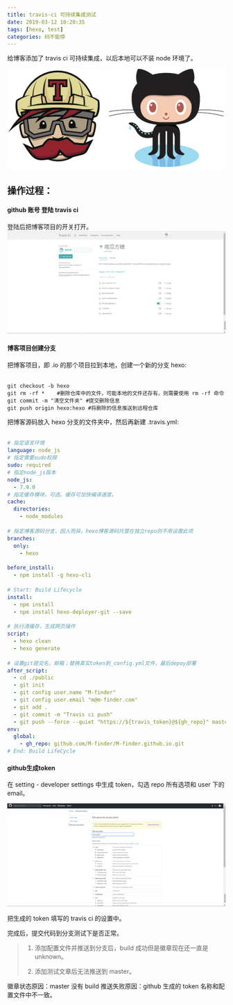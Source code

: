```yaml
---
title: travis-ci 可持续集成测试
date: 2019-03-12 10:20:35
tags: [hexo, test]
categories: 码不能停
---
```



给博客添加了  travis ci 可持续集成，以后本地可以不装 node 环境了。

![travis-ci](travis-ci-test/travis.png)

<!--more-->

## 操作过程：


#### github 账号 登陆 travis ci
登陆后把博客项目的开关打开。
![](travis-ci-test/set.png)

#### 博客项目创建分支
把博客项目，即 .io 的那个项目拉到本地，创建一个新的分支 hexo:

```git

git checkout -b hexo
git rm -rf *    #删除仓库中的文件，可能本地的文件还存有，则需要使用 rm -rf 命令
git commit -m "清空文件夹" #提交删除信息
git push origin hexo:hexo #将删除的信息推送到远程仓库

```

把博客源码放入 hexo 分支的文件夹中，然后再新建 .travis.yml:
```yml

# 指定语言环境
language: node_js
# 指定需要sudo权限
sudo: required
# 指定node_js版本
node_js:
  - 7.9.0
# 指定缓存模块，可选。缓存可加快编译速度。
cache:
  directories:
    - node_modules

# 指定博客源码分支，因人而异。hexo博客源码托管在独立repo则不用设置此项
branches:
  only:
    - hexo

before_install:
  - npm install -g hexo-cli

# Start: Build Lifecycle
install:
  - npm install
  - npm install hexo-deployer-git --save

# 执行清缓存，生成网页操作
script:
  - hexo clean
  - hexo generate

# 设置git提交名，邮箱；替换真实token到_config.yml文件，最后depoy部署
after_script:
  - cd ./public
  - git init
  - git config user.name "M-finder"
  - git config user.email "m@m-finder.com"
  - git add .
  - git commit -m "Travis ci push"
  - git push --force --quiet "https://${travis_token}@${gh_repo}" master:master
env:
  global:
    - gh_repo: github.com/M-finder/M-finder.github.io.git
# End: Build LifeCycle

```

#### github生成token
在 setting - developer settings 中生成 token，勾选 repo 所有选项和 user 下的 email。

![](travis-ci-test/github-set.png)

把生成的 token 填写的 travis ci 的设置中。

完成后，提交代码到分支测试下是否正常。

>1. 添加配置文件并推送到分支后，build 成功但是徽章现在还一直是 unknown。
>
>2. 添加测试文章后无法推送到 master。

徽章状态原因：master 没有 build
推送失败原因：github 生成的 token 名称和配置文件中不一致。 

